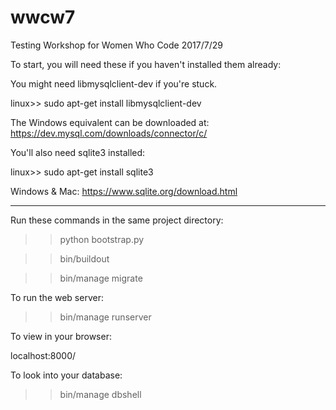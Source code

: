 # wwcw7
Testing Workshop for Women Who Code 2017/7/29

To start, you will need these if you haven't installed them already:

You might need libmysqlclient-dev if you're stuck. 

linux>> sudo apt-get install libmysqlclient-dev

The Windows equivalent can be downloaded at: https://dev.mysql.com/downloads/connector/c/

You'll also need sqlite3 installed:

linux>> sudo apt-get install sqlite3

Windows & Mac: https://www.sqlite.org/download.html

----------------------------------------

Run these commands in the same project directory:

>>python bootstrap.py

>>bin/buildout

>>bin/manage migrate

To run the web server:

>>bin/manage runserver

To view in your browser:

localhost:8000/

To look into your database:

>>bin/manage dbshell
